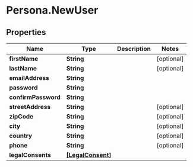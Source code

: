# Persona.NewUser

## Properties

Name | Type | Description | Notes
------------ | ------------- | ------------- | -------------
**firstName** | **String** |  | [optional] 
**lastName** | **String** |  | [optional] 
**emailAddress** | **String** |  | 
**password** | **String** |  | 
**confirmPassword** | **String** |  | 
**streetAddress** | **String** |  | [optional] 
**zipCode** | **String** |  | [optional] 
**city** | **String** |  | [optional] 
**country** | **String** |  | [optional] 
**phone** | **String** |  | [optional] 
**legalConsents** | [**[LegalConsent]**](LegalConsent.md) |  | 


